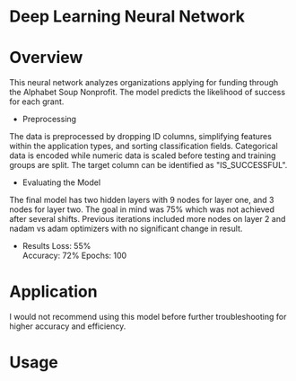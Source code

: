 # Deep Learning Neural Network
# Overview 
This neural network analyzes organizations applying for funding through the Alphabet Soup Nonprofit. The model predicts the likelihood of success for each grant.

- Preprocessing
  
The data is preprocessed by dropping ID columns, simplifying features within the application types, and sorting classification fields. Categorical data is encoded while numeric data is scaled before testing and training groups are split. The target column can be identified as "IS_SUCCESSFUL". 

- Evaluating the Model
  
The final model has two hidden layers with 9 nodes for layer one, and 3 nodes for layer two. The goal in mind was 75% which was not achieved after several shifts. Previous iterations included more nodes on layer 2 and nadam vs adam optimizers with no significant change in result.

- Results
Loss: 55%            
Accuracy: 72%
Epochs: 100

# Application
I would not recommend using this model before further troubleshooting for higher accuracy and efficiency. 

# Usage
